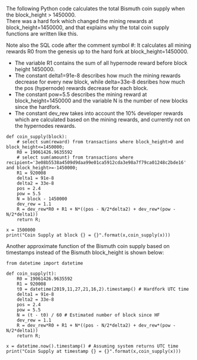 The following Python code calculates the total Bismuth coin supply when the block_height > 1450000.  
There was a hard fork which changed the mining rewards at block_height=1450000, and that explains why the total coin supply functions are written like this.  

Note also the SQL code after the comment symbol #: It calculates all mining rewards R0 from the genesis up to the hard fork at block_height=1450000.  

- The variable R1 contains the sum of all hypernode reward before block height 1450000.  
- The constant delta1=91e-8 describes how much the mining rewards decrease for every new block, while delta=33e-8 desribes how much the pos (hypernode) rewards decrease for each block.  
- The constant pow=5.5 describes the mining reward at block_height=1450000 and the variable N is the number of new blocks since the hardfork.  
- The constant dev_rew takes into account the 10% developer rewards which are calculated based on the mining rewards, and currently not on the hypernodes rewards.

~~~
def coin_supply(block):
    # select sum(reward) from transactions where block_height>0 and block_height<=1450000;
    R0 = 19061426.9635592
    # select sum(amount) from transactions where recipient='3e08b5538a4509d9daa99e01ca5912cda3e98a7f79ca01248c2bde16' and block_height>=-1450000;
    R1 = 920008
    delta1 = 91e-8
    delta2 = 33e-8
    pos = 2.4
    pow = 5.5
    N = block - 1450000
    dev_rew = 1.1
    R = dev_rew*R0 + R1 + N*((pos - N/2*delta2) + dev_rew*(pow - N/2*delta1))
    return R;

x = 1500000
print("Coin Supply at block {} = {}".format(x,coin_supply(x)))
~~~

Another approximate function of the Bismuth coin supply based on timestamps instead of the Bismuth block_height is shown below:

~~~
from datetime import datetime

def coin_supply(t):
    R0 = 19061426.9635592
    R1 = 920008
    t0 = datetime(2019,11,27,21,16,2).timestamp() # Hardfork UTC time
    delta1 = 91e-8
    delta2 = 33e-8
    pos = 2.4
    pow = 5.5
    N = (t - t0) / 60 # Estimated number of block since HF
    dev_rew = 1.1
    R = dev_rew*R0 + R1 + N*((pos - N/2*delta2) + dev_rew*(pow - N/2*delta1))
    return R;

x = datetime.now().timestamp() # Assuming system returns UTC time
print("Coin Supply at timestamp {} = {}".format(x,coin_supply(x)))
~~~
